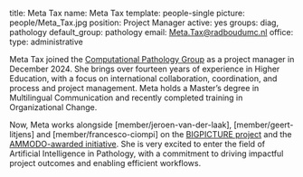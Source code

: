title: Meta Tax
name: Meta Tax
template: people-single
picture: people/Meta_Tax.jpg
position: Project Manager
active: yes
groups: diag, pathology
default_group: pathology
email: Meta.Tax@radboudumc.nl
office: 
type: administrative

Meta Tax joined the [Computational Pathology Group](https://www.computationalpathologygroup.eu/) as a project manager in December 2024. She brings over fourteen years of experience in Higher Education, with a focus on international collaboration, coordination, and process and project management. Meta holds a Master’s degree in Multilingual Communication and recently completed training in Organizational Change.
 
Now, Meta works alongside [member/jeroen-van-der-laak], [member/geert-litjens] and [member/francesco-ciompi] on the [BIGPICTURE project](https://www.computationalpathologygroup.eu/news/start-bigpicture/) and the [AMMODO-awarded initiative](https://ammodo-science-award.org/groundbreaking/winner/computational-pathology-group/). She is very excited to enter the field of Artificial Intelligence in Pathology, with a commitment to driving impactful project outcomes and enabling efficient workflows. 
